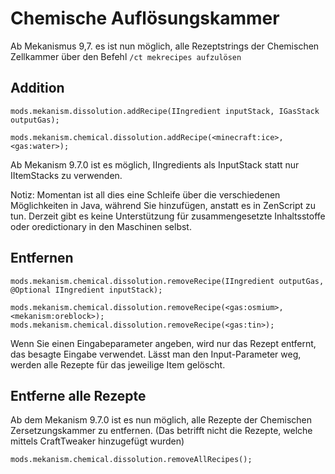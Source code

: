 # Chemische Auflösungskammer

Ab Mekanismus 9,7. es ist nun möglich, alle Rezeptstrings der Chemischen Zellkammer über den Befehl `/ct mekrecipes aufzulösen`

## Addition

```zenscript
mods.mekanism.dissolution.addRecipe(IIngredient inputStack, IGasStack outputGas);

mods.mekanism.chemical.dissolution.addRecipe(<minecraft:ice>, <gas:water>);
```

Ab Mekanism 9.7.0 ist es möglich, IIngredients als InputStack statt nur IItemStacks zu verwenden.

Notiz: Momentan ist all dies eine Schleife über die verschiedenen Möglichkeiten in Java, während Sie hinzufügen, anstatt es in ZenScript zu tun. Derzeit gibt es keine Unterstützung für zusammengesetzte Inhaltsstoffe oder oredictionary in den Maschinen selbst.

## Entfernen

```zenscript
mods.mekanism.chemical.dissolution.removeRecipe(IIngredient outputGas, @Optional IIngredient inputStack);

mods.mekanism.chemical.dissolution.removeRecipe(<gas:osmium>, <mekanism:oreblock>);
mods.mekanism.chemical.dissolution.removeRecipe(<gas:tin>);
```

Wenn Sie einen Eingabeparameter angeben, wird nur das Rezept entfernt, das besagte Eingabe verwendet. Lässt man den Input-Parameter weg, werden alle Rezepte für das jeweilige Item gelöscht.

## Entferne alle Rezepte

Ab dem Mekanism 9.7.0 ist es nun möglich, alle Rezepte der Chemischen Zersetzungskammer zu entfernen. (Das betrifft nicht die Rezepte, welche mittels CraftTweaker hinzugefügt wurden)

```zenscript
mods.mekanism.chemical.dissolution.removeAllRecipes();
```